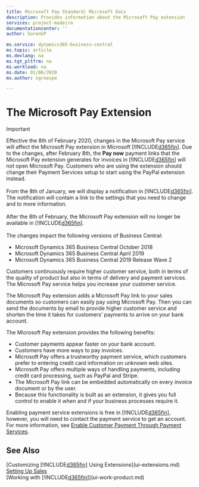 ```yaml
---
title: Microsoft Pay Standard| Microsoft Docs
description: Provides information about the Microsoft Pay extension
services: project-madeira
documentationcenter: ''
author: SorenGP

ms.service: dynamics365-business-central
ms.topic: article
ms.devlang: na
ms.tgt_pltfrm: na
ms.workload: na
ms.date: 01/06/2020
ms.author: sgroespe

---
```

# The Microsoft Pay Extension

> [!IMPORTANT]
> Effective the 8th of February 2020, changes in the Microsoft Pay service will affect the Microsoft Pay extension in Microsoft [!INCLUDE[d365fin](includes/d365fin_long_md.md)]. Due to the changes, after February 8th, the **Pay now** payment links that the Microsoft Pay extension generates for invoices in [!INCLUDE[d365fin](includes/d365fin_md.md)] will not open Microsoft Pay. Customers who are using the extension should change their Payment Services setup to start using the PayPal extension instead.<br /></br>
> From the 8th of January, we will display a notification in [!INCLUDE[d365fin](includes/d365fin_md.md)]. The notification will contain a link to the settings that you need to change and to more information.<br /></br>
> After the 8th of February, the Microsoft Pay extension will no longer be available in [!INCLUDE[d365fin](includes/d365fin_md.md)].<br /></br>
The changes impact the following versions of Business Central:
-	Microsoft Dynamics 365 Business Central October 2018
-	Microsoft Dynamics 365 Business Central April 2019
-	Microsoft Dynamics 365 Business Central 2019 Release Wave 2

Customers continuously require higher customer service, both in terms of the quality of product but also in terms of delivery and payment services. The Microsoft Pay service helps you increase your customer service.

The Microsoft Pay extension adds a Microsoft Pay link to your sales documents so customers can easily pay using Microsoft Pay. Then you can send the documents by email to provide higher customer service and shorten the time it takes for customers’ payments to arrive on your bank account.

The Microsoft Pay extension provides the following benefits:
- Customer payments appear faster on your bank account.
- Customers have more ways to pay invoices.
- Microsoft Pay offers a trustworthy payment service, which customers prefer to entering credit card information on unknown web sites.
- Microsoft Pay offers multiple ways of handling payments, including credit card processing, such as PayPal and Stripe.
- The Microsoft Pay link can be embedded automatically on every invoice document or by the user.
- Because this functionality is built as an extension, it gives you full control to enable it when and if your business processes require it.

Enabling payment service extensions is free in [!INCLUDE[d365fin](includes/d365fin_md.md)], however, you will need to contact the payment service to get an account. For more information, see [Enable Customer Payment Through Payment Services](sales-how-enable-payment-service-extensions.md).

## See Also
[Customizing [!INCLUDE[d365fin](includes/d365fin_md.md)] Using Extensions](ui-extensions.md)  
[Setting Up Sales](sales-setup-sales.md)  
[Working with [!INCLUDE[d365fin](includes/d365fin_md.md)]](ui-work-product.md)
